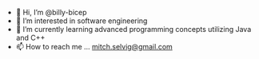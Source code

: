 - 👋 Hi, I’m @billy-bicep
- 👀 I’m interested in software engineering
- 🌱 I’m currently learning advanced programming concepts utilizing Java and C++
- 📫 How to reach me ... mitch.selvig@gmail.com

<!---
billy-bicep/billy-bicep is a ✨ special ✨ repository because its `README.md` (this file) appears on your GitHub profile.
You can click the Preview link to take a look at your changes.
--->
